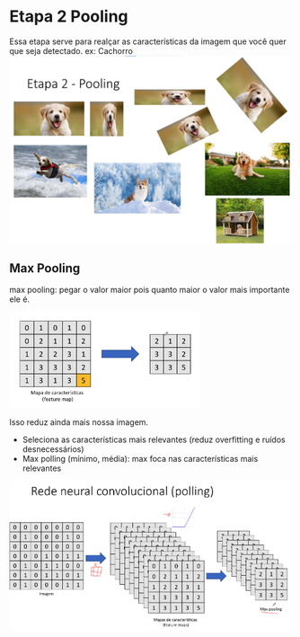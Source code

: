 # Etapa 2 Pooling

Essa etapa serve para realçar as características da imagem que você quer
que seja detectado.
ex: Cachorro
![alt text](../imagens/RedesNeuraisConvolucionais/pooling.png)

## Max Pooling

max pooling: pegar o valor maior pois quanto maior o valor
mais importante ele é.

![alt text](../imagens/RedesNeuraisConvolucionais/max-pooling.png)

Isso reduz ainda mais nossa imagem.

- Seleciona as características mais relevantes (reduz overfitting e ruídos desnecessários)
- Max polling (mínimo, média): max foca nas características mais relevantes

![alt text](../imagens/RedesNeuraisConvolucionais/ex4.png)
